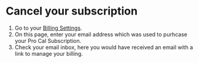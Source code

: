 # Cancel your subscription

1. Go to your [Billing Settings](https://app.cal.com/settings/billing).
2. On this page, enter your email address which was used to purhcase your Pro Cal Subscription.
3. Check your email inbox, here you would have received an email with a link to manage your billing.
